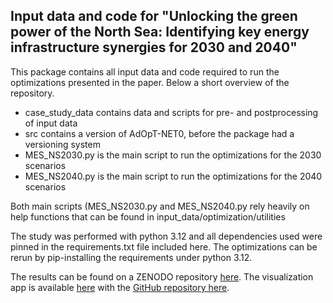 Input data and code for "Unlocking the green power of the North Sea: Identifying key energy infrastructure synergies for 2030 and 2040"
--------------------------------
This package contains all input data and code required to run the optimizations
presented in the paper. Below a short overview of the repository.

- case_study_data contains data and scripts for pre- and postprocessing of input data
- src contains a version of AdOpT-NET0, before the package had a versioning system
- MES_NS2030.py is the main script to run the optimizations for the 2030 scenarios
- MES_NS2040.py is the main script to run the optimizations for the 2040 scenarios

Both main scripts (MES_NS2030.py and MES_NS2040.py rely heavily on help functions that
can be found in input_data/optimization/utilities

The study was performed with python 3.12 and all dependencies used were pinned in the
requirements.txt file included here. The optimizations can be rerun by pip-installing
the requirements under python 3.12.

The results can be found on a ZENODO repository [here](https://doi.org/10.5281/zenodo.14336316).
The visualization app is available [here](https://vis-systemintegration-northsea.streamlit.app/) with the [GitHub repository here](https://github.com/UU-ER/Key-Infrastructure-North-Sea-Visualization).
